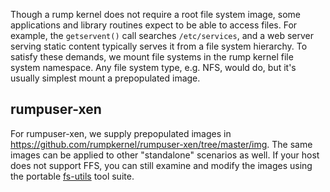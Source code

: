 Though a rump kernel does not require a root file system image, some
applications and library routines expect to be able to access files.
For example, the `getservent()` call searches `/etc/services`, and
a web server serving static content typically serves it from a file
system hierarchy.  To satisfy these demands, we mount file systems in
the rump kernel file system namespace.  Any file system type, e.g. NFS,
would do, but it's usually simplest mount a prepopulated image.

## rumpuser-xen

For rumpuser-xen, we supply prepopulated images in https://github.com/rumpkernel/rumpuser-xen/tree/master/img.  The same images can be applied to other "standalone" scenarios as well.  If your host does not support FFS, you
can still examine and modify the images using the portable
[fs-utils](https://github.com/stacktic/fs-utils) tool suite.
